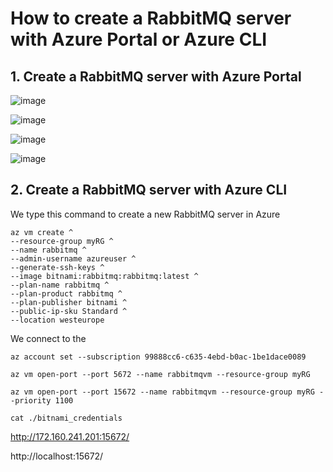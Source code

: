 # How to create a RabbitMQ server with Azure Portal or Azure CLI

## 1. Create a RabbitMQ server with Azure Portal

![image](https://github.com/luiscoco/Azure_RabbitMQ_bitnami/assets/32194879/50dbe78b-ed4c-4d4e-aefe-3552cecd4a50)

![image](https://github.com/luiscoco/Azure_RabbitMQ_bitnami/assets/32194879/c9dcd06f-dcda-4bf5-9716-cb99fa602b00)

![image](https://github.com/luiscoco/Azure_RabbitMQ_bitnami/assets/32194879/907810d0-c35b-4ab6-9dea-ec91b01d7b45)

![image](https://github.com/luiscoco/Azure_RabbitMQ_bitnami/assets/32194879/dbef1c2e-c49b-47a8-be9b-d2c13c7bbaa1)

## 2. Create a RabbitMQ server with Azure CLI

We type this command to create a new RabbitMQ server in Azure

```
az vm create ^
--resource-group myRG ^
--name rabbitmq ^
--admin-username azureuser ^
--generate-ssh-keys ^
--image bitnami:rabbitmq:rabbitmq:latest ^
--plan-name rabbitmq ^
--plan-product rabbitmq ^
--plan-publisher bitnami ^
--public-ip-sku Standard ^
--location westeurope
```

We connect to the 



```
az account set --subscription 99888cc6-c635-4ebd-b0ac-1be1dace0089
```

```
az vm open-port --port 5672 --name rabbitmqvm --resource-group myRG
```

```
az vm open-port --port 15672 --name rabbitmqvm --resource-group myRG --priority 1100
```

```
cat ./bitnami_credentials
```


http://172.160.241.201:15672/


http://localhost:15672/





